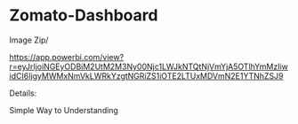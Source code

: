 # Zomato-Dashboard
Image Zip/

https://app.powerbi.com/view?r=eyJrIjoiNGEyODBiM2UtM2M3Ny00Njc1LWJkNTQtNjVmYjA5OTlhYmMzIiwidCI6IjgyMWMxNmVkLWRkYzgtNGRiZS1iOTE2LTUxMDVmN2E1YTNhZSJ9

Details:


Simple Way to Understanding

